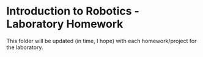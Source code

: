 # Introduction to Robotics - Laboratory Homework

This folder will be updated (in time, I hope) with each homework/project for the laboratory.
